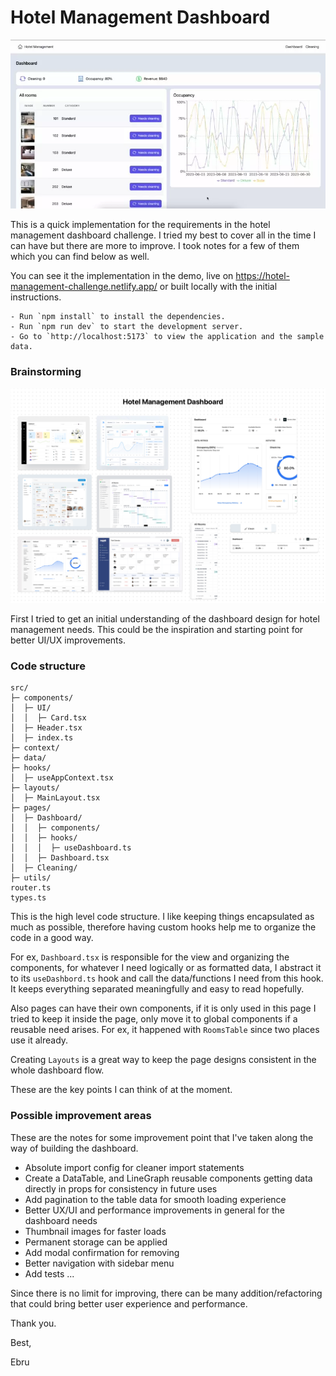 # Hotel Management Dashboard

![Demo](demo.webp)

This is a quick implementation for the requirements in the hotel management dashboard challenge. I tried my best to cover all in the time I can have but there are more to improve. I took notes for a few of them which you can find below as well.

You can see it the implementation in the demo, live on https://hotel-management-challenge.netlify.app/ or built locally with the initial instructions.

```
- Run `npm install` to install the dependencies.
- Run `npm run dev` to start the development server.
- Go to `http://localhost:5173` to view the application and the sample data.
```

### Brainstorming
![Brainstorming](brainstorming.png)

First I tried to get an initial understanding of the dashboard design for hotel management needs. This could be the inspiration and starting point for better UI/UX improvements.

### Code structure

```
src/
├─ components/
│  ├─ UI/
│  │  ├─ Card.tsx
│  ├─ Header.tsx
│  ├─ index.ts
├─ context/
├─ data/
├─ hooks/
│  ├─ useAppContext.tsx
├─ layouts/
│  ├─ MainLayout.tsx
├─ pages/
│  ├─ Dashboard/
│  │  ├─ components/
│  │  ├─ hooks/
│  │  │  ├─ useDashboard.ts
│  │  ├─ Dashboard.tsx
│  ├─ Cleaning/
├─ utils/
router.ts
types.ts
```

This is the high level code structure. I like keeping things encapsulated as much as possible, therefore having custom hooks help me to organize the code in a good way. 

For ex, `Dashboard.tsx` is responsible for the view and organizing the components, for whatever I need logically or as formatted data, I abstract it to its `useDashbord.ts` hook and call the data/functions I need from this hook. It keeps everything separated meaningfully and easy to read hopefully.

Also pages can have their own components, if it is only used in this page I tried to keep it inside the page, only move it to global components if a reusable need arises. For ex, it happened with `RoomsTable` since two places use it already.

Creating `Layouts` is a great way to keep the page designs consistent in the whole dashboard flow.

These are the key points I can think of at the moment.


### Possible improvement areas

These are the notes for some improvement point that I've taken along the way of building the dashboard. 

- Absolute import config for cleaner import statements
- Create a DataTable, and LineGraph reusable components getting data directly in props for consistency in future uses
- Add pagination to the table data for smooth loading experience
- Better UX/UI and performance improvements in general for the dashboard needs
- Thumbnail images for faster loads
- Permanent storage can be applied
- Add modal confirmation for removing
- Better navigation with sidebar menu
- Add tests
...

Since there is no limit for improving, there can be many addition/refactoring that could bring better user experience and performance.

Thank you.

Best,

Ebru
